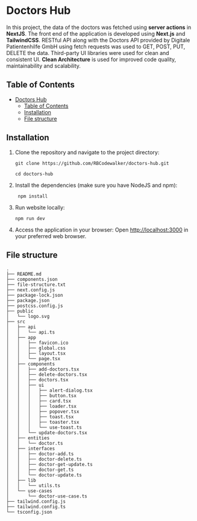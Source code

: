 # Doctors Hub

In this project, the data of the doctors was fetched using **server actions** in **NextJS**. The front end of the application is developed using **Next.js** and **TailwindCSS**. RESTful API along with the Doctors API provided by Digitale Patientenhilfe GmbH using fetch requests was used to GET, POST, PUT, DELETE the data. Third-party UI libraries were used for clean and consistent UI. **Clean Architecture** is used for improved code quality, maintainability and scalability. 

## Table of Contents

- [Doctors Hub](#doctors-hub)
  - [Table of Contents](#table-of-contents)
  - [Installation](#installation)
  - [File structure](#file-structure)

## Installation

1. Clone the repository and navigate to the project directory:

   ```shell
   git clone https://github.com/RBCodewalker/doctors-hub.git
   ```

   ```shell
   cd doctors-hub
   ```

2. Install the dependencies (make sure you have NodeJS and npm):

   ```shell
    npm install
    ```

3. Run website locally:
    ```shell
    npm run dev
    ```

4. Access the application in your browser:
   Open [http://localhost:3000](http://localhost:3000) in your preferred web browser.


## File structure

```
.
├── README.md
├── components.json
├── file-structure.txt
├── next.config.js
├── package-lock.json
├── package.json
├── postcss.config.js
├── public
│   └── logo.svg
├── src
│   ├── api
│   │   └── api.ts
│   ├── app
│   │   ├── favicon.ico
│   │   ├── global.css
│   │   ├── layout.tsx
│   │   └── page.tsx
│   ├── components
│   │   ├── add-doctors.tsx
│   │   ├── delete-doctors.tsx
│   │   ├── doctors.tsx
│   │   ├── ui
│   │   │   ├── alert-dialog.tsx
│   │   │   ├── button.tsx
│   │   │   ├── card.tsx
│   │   │   ├── loader.tsx
│   │   │   ├── popover.tsx
│   │   │   ├── toast.tsx
│   │   │   ├── toaster.tsx
│   │   │   └── use-toast.ts
│   │   └── update-doctors.tsx
│   ├── entities
│   │   └── doctor.ts
│   ├── interfaces
│   │   ├── doctor-add.ts
│   │   ├── doctor-delete.ts
│   │   ├── doctor-get-update.ts
│   │   ├── doctor-get.ts
│   │   └── doctor-update.ts
│   ├── lib
│   │   └── utils.ts
│   └── use-cases
│       └── doctor-use-case.ts
├── tailwind.config.js
├── tailwind.config.ts
└── tsconfig.json
```
